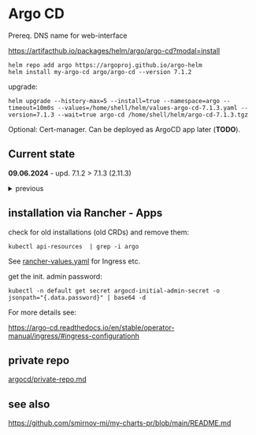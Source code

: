 # Argo CD

Prereq. DNS name for web-interface

https://artifacthub.io/packages/helm/argo/argo-cd?modal=install

    helm repo add argo https://argoproj.github.io/argo-helm
    helm install my-argo-cd argo/argo-cd --version 7.1.2

upgrade:

    helm upgrade --history-max=5 --install=true --namespace=argo --timeout=10m0s --values=/home/shell/helm/values-argo-cd-7.1.3.yaml --version=7.1.3 --wait=true argo-cd /home/shell/helm/argo-cd-7.1.3.tgz



Optional: Cert-manager. Can be deployed as ArgoCD app later (**TODO**).

## Current state

**09.06.2024** - upd. 7.1.2 > 7.1.3 (2.11.3)

<details>

```txt
08.Jun.2024 - fresh install on a new cluster, 7.1.2 (2.11.3)
11.May.2024 - upd. 6.7.18 > 6.8.1 (2.11.0)
01.May.2024 - upd. 6.7.15 > 6.7.18
26.Apr.2024 - upd. to 6.7.15
02.Apr.2024 - install 6.2.3, update to 6.7.3
09.Mar.2024 - install 6.2.3
```
  <summary>
  previous
  </summary>
</details>
 
## installation via Rancher - Apps


check for old installations (old CRDs) and remove them:

```
kubectl api-resources  | grep -i argo
```


See [rancher-values.yaml](https://github.com/smirnov-mi/how-to/blob/main/argocd/rancher-values-small.yaml) for Ingress etc.




get the init. admin password:

```
kubectl -n default get secret argocd-initial-admin-secret -o jsonpath="{.data.password}" | base64 -d
```


For more details see:

https://argo-cd.readthedocs.io/en/stable/operator-manual/ingress/#ingress-configurationh



##  private repo

[argocd/private-repo.md](https://github.com/smirnov-mi/k8s/blob/main/argocd/private-repo.md)


## see also

https://github.com/smirnov-mi/my-charts-pr/blob/main/README.md



